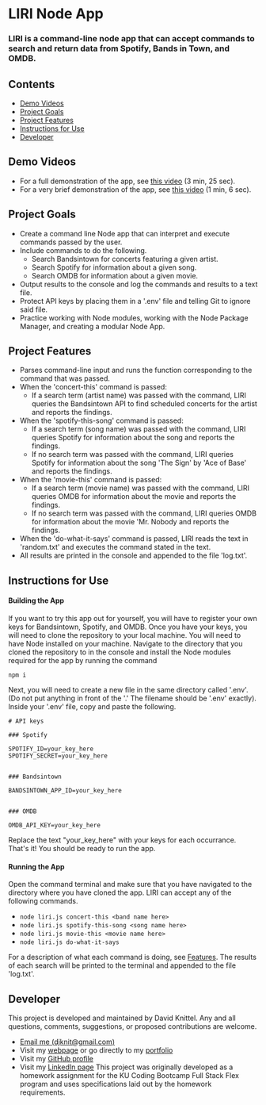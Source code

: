 # LIRI Node App

### LIRI is a command-line node app that can accept commands to search and return data from Spotify, Bands in Town, and OMDB.

## Contents
* [Demo Videos](#-demo-videos)
* [Project Goals](#-project-goals)
* [Project Features](#-project-features)
* [Instructions for Use](#-instructions-for-use)
* [Developer](#-developer)

## Demo Videos
* For a full demonstration of the app, see [this video](https://www.youtube.com/watch?v=GGi05Dj_tzY) (3 min, 25 sec).
* For a very brief demonstration of the app, see [this video](https://www.youtube.com/watch?v=Ork3psUDaNM) (1 min, 6 sec).

## Project Goals
* Create a command line Node app that can interpret and execute commands passed by the user.
* Include commands to do the following.
    * Search Bandsintown for concerts featuring a given artist.
    * Search Spotify for information about a given song.
    * Search OMDB for information about a given movie.
* Output results to the console and log the commands and results to a text file.
* Protect API keys by placing them in a '.env' file and telling Git to ignore said file.
* Practice working with Node modules, working with the Node Package Manager, and creating a modular Node App.

## Project Features
* Parses command-line input and runs the function corresponding to the command that was passed.
* When the 'concert-this' command is passed:
    * If a search term (artist name) was passed with the command, LIRI queries the Bandsintown API to find scheduled concerts for the artist and reports the findings.
* When the 'spotify-this-song' command is passed:
    * If a search term (song name) was passed with the command, LIRI queries Spotify for information about the song and reports the findings.
    * If no search term was passed with the command, LIRI queries Spotify for information about the song 'The Sign' by 'Ace of Base' and reports the findings.
* When the 'movie-this' command is passed:
    * If a search term (movie name) was passed with the command, LIRI queries OMDB for information about the movie and reports the findings.
    * If no search term was passed with the command, LIRI queries OMDB for information about the movie 'Mr. Nobody and reports the findings.
* When the 'do-what-it-says' command is passed, LIRI reads the text in 'random.txt' and executes the command stated in the text.
* All results are printed in the console and appended to the file 'log.txt'.

## Instructions for Use
#### Building the App
If you want to try this app out for yourself, you will have to register your own keys for Bandsintown, Spotify, and OMDB. Once you have your keys, you will need to clone the repository to your local machine. You will need to have Node installed on your machine. Navigate to the directory that you cloned the repository to in the console and install the Node modules required for the app by running the command
```
npm i
```
Next, you will need to create a new file in the same directory called '.env'. (Do not put anything in front of the '.' The filename should be '.env' exactly). Inside your '.env' file, copy and paste the following.
```
# API keys

### Spotify

SPOTIFY_ID=your_key_here
SPOTIFY_SECRET=your_key_here


### Bandsintown

BANDSINTOWN_APP_ID=your_key_here


### OMDB

OMDB_API_KEY=your_key_here
```
Replace the text "your_key_here" with your keys for each occurrance. That's it! You should be ready to run the app.

#### Running the App
Open the command terminal and make sure that you have navigated to the directory where you have cloned the app. LIRI can accept any of the following commands.
* `node liri.js concert-this <band name here>`
* `node liri.js spotify-this-song <song name here>`
* `node liri.js movie-this <movie name here>`
* `node liri.js do-what-it-says`

For a description of what each command is doing, see [Features](#-project-features). The results of each search will be printed to the terminal and appended to the file 'log.txt'.

## Developer
This project is developed and maintained by David Knittel. Any and all questions, comments, suggestions, or proposed contributions are welcome.
* [Email me (djknit@gmail.com)](mailto:djknit@gmail.com)
* Visit my [webpage](https://djknit.github.io) or go directly to my [portfolio](https://djknit.github.io/portfolio.html)
* Visit my [GitHub profile](https://github.com/djknit)
* Visit my [LinkedIn page](https://www.linkedin.com/in/djknit/)
This project was originally developed as a homework assignment for the KU Coding Bootcamp Full Stack Flex program and uses specifications laid out by the homework requirements.